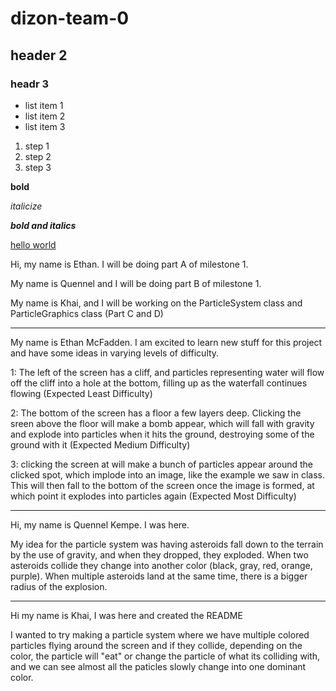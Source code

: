 # dizon-team-0
## header 2
### headr 3
- list item 1
- list item 2
- list item 3

1. step 1
2. step 2
3. step 3
   
**bold**

*italicize*

***bold and italics***

[hello world](https://google.com)

Hi, my name is Ethan. I will be doing part A of milestone 1.

My name is Quennel and I will be doing part B of milestone 1.

My name is Khai, and I will be working on the ParticleSystem class and ParticleGraphics class (Part C and D)

______________
My name is Ethan McFadden. I am excited to learn new stuff for this project and have some ideas in varying levels of difficulty.

1: The left of the screen has a cliff, and particles representing water will flow off the cliff into a hole at the bottom, filling up as the waterfall continues flowing (Expected Least Difficulty)

2: The bottom of the screen has a floor a few layers deep. Clicking the sreen above the floor will make a bomb appear, which will fall with gravity and explode into particles when it hits the ground, destroying some of the ground with it (Expected Medium Difficulty)

3: clicking the screen at will make a bunch of particles appear around the clicked spot, which implode into an image, like the example we saw in class. This will then fall to the bottom of the screen once the image is formed, at which point it explodes into particles again (Expected Most Difficulty)
______________

Hi, my name is Quennel Kempe. I was here.

My idea for the particle system was having asteroids fall down to the terrain by the use of gravity, and when they dropped, they exploded. When two asteroids collide they change into another color (black, gray, red, orange, purple). When multiple asteroids land at the same time, there is a bigger radius of the explosion.
______________

Hi my name is Khai, I was here and created the README 

I wanted to try making a particle system where we have multiple colored particles flying around the screen and if they collide, depending on the color, the particle will "eat" or change the particle of what its colliding with, and we can see almost all the paticles slowly change into one dominant color.
